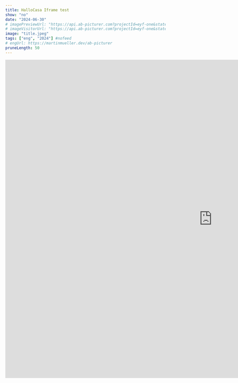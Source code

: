 ```yaml
---
title: HalloCasa Iframe test
show: "no"
date: "2024-06-30"
# imagePreviewUrl: "https://api.ab-picturer.com?projectId=eyf-one&state=preview"
# imageVisitorUrl: "https://api.ab-picturer.com?projectId=eyf-one&state=visitor"
image: "title.jpeg"
tags: ["eng", "2024"] #nofeed
# engUrl: https://martinmueller.dev/ab-picturer
pruneLength: 50
---
```


<iframe src="https://hallocasa.com/DippongRealEstateLosAngeles?lang=en-US&curr=USD" loading="lazy" width="1300" height="1000" frameborder="0" scrolling="yes"></iframe>

